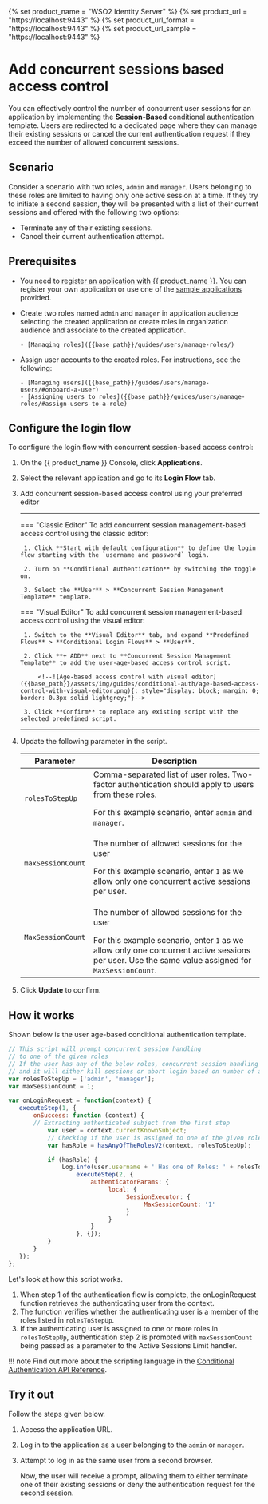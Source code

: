 {% set product_name = "WSO2 Identity Server" %}
{% set product_url = "https://localhost:9443" %}
{% set product_url_format = "https://localhost:9443" %}
{% set product_url_sample = "https://localhost:9443" %}

# Add concurrent sessions based access control

You can effectively control the number of concurrent user sessions for an application by implementing the **Session-Based** conditional authentication template. Users are redirected to a dedicated page where they can manage their existing sessions or cancel the current authentication request if they exceed the number of allowed concurrent sessions.

## Scenario

Consider a scenario with two roles, `admin` and `manager`. Users belonging to these roles are limited to having only 
one active session at a time. If they try to initiate a second session, they will be presented with a list of their current sessions and offered with the following two options:

- Terminate any of their existing sessions.
- Cancel their current authentication attempt.

## Prerequisites

- You need to [register an application with {{ product_name }}]({{base_path}}/guides/applications/). You can register your own application or use one of the [sample applications]({{base_path}}/get-started/try-samples/) provided.

- Create two roles named `admin` and `manager` in application audience selecting the created application or create roles in organization audience and associate to the created application.

      - [Managing roles]({{base_path}}/guides/users/manage-roles/)

- Assign user accounts to the created roles. For instructions, see the following:

      - [Managing users]({{base_path}}/guides/users/manage-users/#onboard-a-user)
      - [Assigning users to roles]({{base_path}}/guides/users/manage-roles/#assign-users-to-a-role)



## Configure the login flow

To configure the login flow with concurrent session-based access control:

1. On the {{ product_name }} Console, click **Applications**.
2. Select the relevant application and go to its **Login Flow** tab.
3. Add concurrent session-based access control using your preferred editor

    ---
    === "Classic Editor"
        To add concurrent session management-based access control using the classic editor:

        1. Click **Start with default configuration** to define the login flow starting with the `username and password` login.

        2. Turn on **Conditional Authentication** by switching the toggle on.

        3. Select the **User** > **Concurrent Session Management Template** template.

    === "Visual Editor"
        To add concurrent session management-based access control using the visual editor:

        1. Switch to the **Visual Editor** tab, and expand **Predefined Flows** > **Conditional Login Flows** > **User**.

        2. Click **+ ADD** next to **Concurrent Session Management Template** to add the user-age-based access control script.

            <!--![Age-based access control with visual editor]({{base_path}}/assets/img/guides/conditional-auth/age-based-access-control-with-visual-editor.png){: style="display: block; margin: 0; border: 0.3px solid lightgrey;"}-->

        3. Click **Confirm** to replace any existing script with the selected predefined script.

    ---

4. Update the following parameter in the script.

    <table>
        <thead>
            <tr>
                <th>Parameter</th>
                <th>Description</th>
            </tr>
        </thead>
        <tbody>
            <tr>
                <td><code>rolesToStepUp</code></td>
                <td>Comma-separated list of user roles. Two-factor authentication should apply to users from these roles.</p> For this example scenario, enter <code>admin</code> and <code>manager</code>.</td>
            </tr>
            <tr>
                <td><code>maxSessionCount</code></td>
                <td><p>The number of allowed sessions for the user</p> For this example scenario, enter <code>1</code> as we allow only one concurrent active sessions per user.</td>
            </tr>
            <tr>
                <td><code>MaxSessionCount</code></td>
                <td><p>The number of allowed sessions for the user</p> For this example scenario, enter <code>1</code> as we allow only one concurrent active sessions per user. Use the same value assigned for <code>MaxSessionCount</code>.</td>
            </tr>
        </tbody>
    </table>

5. Click **Update** to confirm.

## How it works

Shown below is the user age-based conditional authentication template.

```js
// This script will prompt concurrent session handling
// to one of the given roles
// If the user has any of the below roles, concurrent session handling will be prompted
// and it will either kill sessions or abort login based on number of active concurrent user sessions
var rolesToStepUp = ['admin', 'manager'];
var maxSessionCount = 1;

var onLoginRequest = function(context) {
   executeStep(1, {
       onSuccess: function (context) {
       // Extracting authenticated subject from the first step
           var user = context.currentKnownSubject;
           // Checking if the user is assigned to one of the given roles
           var hasRole = hasAnyOfTheRolesV2(context, rolesToStepUp);

           if (hasRole) {
               Log.info(user.username + ' Has one of Roles: ' + rolesToStepUp.toString());
                   executeStep(2, {
                       authenticatorParams: {
                            local: {
                                 SessionExecutor: {
                                      MaxSessionCount: '1'
                                 }
                            }
                       }
                   }, {});
           }
       }
   });
};
```

Let's look at how this script works.

1. When step 1 of the authentication flow is complete, the onLoginRequest function retrieves the authenticating user from the context.
2. The function verifies whether the authenticating user is a member of the roles listed in `rolesToStepUp`.
3. If the authenticating user is assigned to one or more roles in `rolesToStepUp`, authentication step 2 is prompted with `maxSessionCount` being passed as a parameter to the Active Sessions Limit handler.

!!! note
    Find out more about the scripting language in the [Conditional Authentication API Reference]({{base_path}}/references/conditional-auth/api-reference/).

## Try it out

Follow the steps given below.

1. Access the application URL.

2. Log in to the application as a user belonging to the `admin` or `manager`.

3. Attempt to log in as the same user from a second browser.

    Now, the user will receive a prompt, allowing them to either terminate one of their existing sessions or deny the authentication request for the second session.
